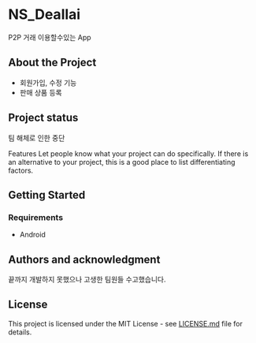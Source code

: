 # NS_Deallai
P2P 거래 이용할수있는 App



## About the Project

- 회원가입, 수정 기능
- 판매 상품 등록



## Project status

팀 해체로 인한 중단

Features Let people know what your project can do specifically. If there is an alternative to your project, this is a good place to list differentiating factors.

## Getting Started

### Requirements

- Android

  

## Authors and acknowledgment

끝까지 개발하지 못했으나 고생한 팀원들 수고했습니다.



## License

This project is licensed under the MIT License - see [LICENSE.md](https://github.com/JihunDev/Docs/blob/master/LICENSE.md) file for details.